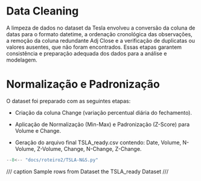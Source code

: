 <h1 id="data-cleaning">Data Cleaning</h1>

A limpeza de dados no dataset da Tesla envolveu a conversão da coluna de datas para o formato datetime, a ordenação cronológica das observações, a remoção da coluna redundante Adj Close e a verificação de duplicatas ou valores ausentes, que não foram encontrados. Essas etapas garantem consistência e preparação adequada dos dados para a análise e modelagem.

<h1 id="data-cleaning">Normalização e Padronização</h1>
O dataset foi preparado com as seguintes etapas:

- Criação da coluna Change (variação percentual diária do fechamento).

- Aplicação de Normalização (Min-Max) e Padronização (Z-Score) para Volume e Change.

- Geração do arquivo final TSLA_ready.csv contendo: Date, Volume, N-Volume, Z-Volume, Change, N-Change, Z-Change.


```python exec="on" html="0"
--8<-- "docs/roteiro2/TSLA-N&S.py"
```
/// caption
Sample rows from Dataset the TSLA_ready Dataset
///
